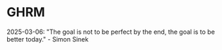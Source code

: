 # GHRM

2025-03-06: "The goal is not to be perfect by the end, the goal is to be better today." - Simon Sinek